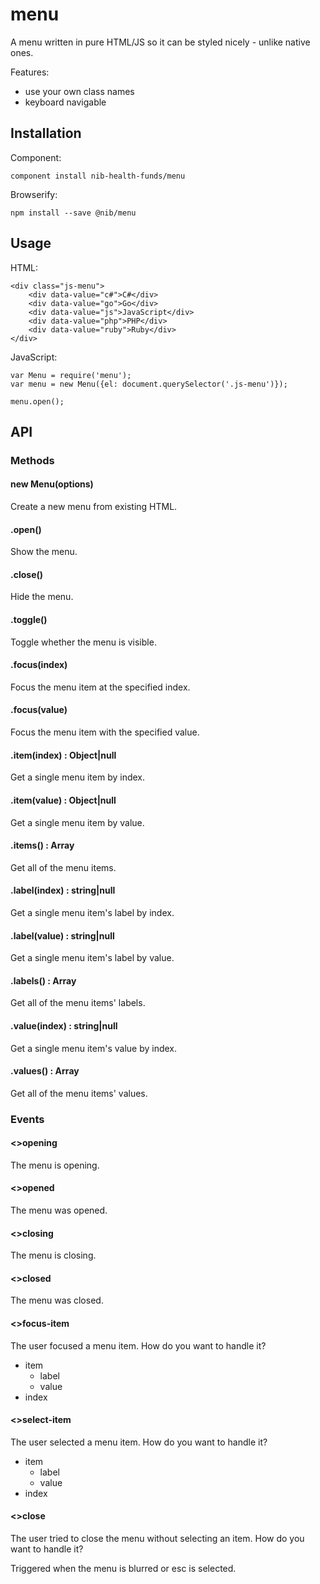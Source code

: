 # menu

A menu written in pure HTML/JS so it can be styled nicely - unlike native ones.

Features:

 - use your own class names
 - keyboard navigable

## Installation

Component:

    component install nib-health-funds/menu
    
Browserify:

    npm install --save @nib/menu

## Usage

HTML:

    <div class="js-menu">
        <div data-value="c#">C#</div>
        <div data-value="go">Go</div>
        <div data-value="js">JavaScript</div>
        <div data-value="php">PHP</div>
        <div data-value="ruby">Ruby</div>
    </div>
    
JavaScript:

    var Menu = require('menu');
    var menu = new Menu({el: document.querySelector('.js-menu')});

    menu.open();

## API

### Methods

#### new Menu(options)

Create a new menu from existing HTML.

#### .open()

Show the menu.

#### .close()

Hide the menu.

#### .toggle()

Toggle whether the menu is visible.

#### .focus(index)

Focus the menu item at the specified index.

#### .focus(value)

Focus the menu item with the specified value.
 
#### .item(index) : Object|null

Get a single menu item by index.

#### .item(value) : Object|null
 
Get a single menu item by value.

#### .items() : Array

Get all of the menu items.

#### .label(index) : string|null

Get a single menu item's label by index.

#### .label(value) : string|null

Get a single menu item's label by value.

#### .labels() : Array

Get all of the menu items' labels.

#### .value(index) : string|null

Get a single menu item's value by index.
 
#### .values() : Array

Get all of the menu items' values.

### Events

#### <>opening

The menu is opening.

#### <>opened

The menu was opened.

#### <>closing

The menu is closing.

#### <>closed

The menu was closed.

#### <>focus-item

The user focused a menu item. How do you want to handle it?

- item
    - label
    - value
- index

#### <>select-item

The user selected a menu item. How do you want to handle it?

- item
    - label
    - value
- index

#### <>close

The user tried to close the menu without selecting an item. How do you want to handle it?

Triggered when the menu is blurred or esc is selected.
